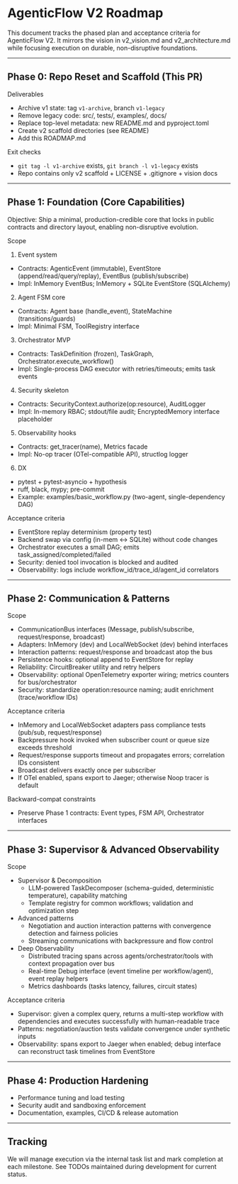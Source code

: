 # AgenticFlow V2 Roadmap

This document tracks the phased plan and acceptance criteria for AgenticFlow V2. It mirrors the vision in v2_vision.md and v2_architecture.md while focusing execution on durable, non-disruptive foundations.

---

## Phase 0: Repo Reset and Scaffold (This PR)

Deliverables
- Archive v1 state: tag `v1-archive`, branch `v1-legacy`
- Remove legacy code: src/, tests/, examples/, docs/
- Replace top-level metadata: new README.md and pyproject.toml
- Create v2 scaffold directories (see README)
- Add this ROADMAP.md

Exit checks
- `git tag -l v1-archive` exists, `git branch -l v1-legacy` exists
- Repo contains only v2 scaffold + LICENSE + .gitignore + vision docs

---

## Phase 1: Foundation (Core Capabilities)

Objective: Ship a minimal, production-credible core that locks in public contracts and directory layout, enabling non-disruptive evolution.

Scope
1) Event system
- Contracts: AgenticEvent (immutable), EventStore (append/read/query/replay), EventBus (publish/subscribe)
- Impl: InMemory EventBus; InMemory + SQLite EventStore (SQLAlchemy)

2) Agent FSM core
- Contracts: Agent base (handle_event), StateMachine (transitions/guards)
- Impl: Minimal FSM, ToolRegistry interface

3) Orchestrator MVP
- Contracts: TaskDefinition (frozen), TaskGraph, Orchestrator.execute_workflow()
- Impl: Single-process DAG executor with retries/timeouts; emits task events

4) Security skeleton
- Contracts: SecurityContext.authorize(op:resource), AuditLogger
- Impl: In-memory RBAC; stdout/file audit; EncryptedMemory interface placeholder

5) Observability hooks
- Contracts: get_tracer(name), Metrics facade
- Impl: No-op tracer (OTel-compatible API), structlog logger

6) DX
- pytest + pytest-asyncio + hypothesis
- ruff, black, mypy; pre-commit
- Example: examples/basic_workflow.py (two-agent, single-dependency DAG)

Acceptance criteria
- EventStore replay determinism (property test)
- Backend swap via config (in-mem <-> SQLite) without code changes
- Orchestrator executes a small DAG; emits task_assigned/completed/failed
- Security: denied tool invocation is blocked and audited
- Observability: logs include workflow_id/trace_id/agent_id correlators

---

## Phase 2: Communication & Patterns

Scope
- CommunicationBus interfaces (Message, publish/subscribe, request/response, broadcast)
- Adapters: InMemory (dev) and LocalWebSocket (dev) behind interfaces
- Interaction patterns: request/response and broadcast atop the bus
- Persistence hooks: optional append to EventStore for replay
- Reliability: CircuitBreaker utility and retry helpers
- Observability: optional OpenTelemetry exporter wiring; metrics counters for bus/orchestrator
- Security: standardize operation:resource naming; audit enrichment (trace/workflow IDs)

Acceptance criteria
- InMemory and LocalWebSocket adapters pass compliance tests (pub/sub, request/response)
- Backpressure hook invoked when subscriber count or queue size exceeds threshold
- Request/response supports timeout and propagates errors; correlation IDs consistent
- Broadcast delivers exactly once per subscriber
- If OTel enabled, spans export to Jaeger; otherwise Noop tracer is default

Backward-compat constraints
- Preserve Phase 1 contracts: Event types, FSM API, Orchestrator interfaces

---

## Phase 3: Supervisor & Advanced Observability

Scope
- Supervisor & Decomposition
  - LLM-powered TaskDecomposer (schema-guided, deterministic temperature), capability matching
  - Template registry for common workflows; validation and optimization step
- Advanced patterns
  - Negotiation and auction interaction patterns with convergence detection and fairness policies
  - Streaming communications with backpressure and flow control
- Deep Observability
  - Distributed tracing spans across agents/orchestrator/tools with context propagation over bus
  - Real-time Debug interface (event timeline per workflow/agent), event replay helpers
  - Metrics dashboards (tasks latency, failures, circuit states)

Acceptance criteria
- Supervisor: given a complex query, returns a multi-step workflow with dependencies and executes successfully with human-readable trace
- Patterns: negotiation/auction tests validate convergence under synthetic inputs
- Observability: spans export to Jaeger when enabled; debug interface can reconstruct task timelines from EventStore

---

## Phase 4: Production Hardening

- Performance tuning and load testing
- Security audit and sandboxing enforcement
- Documentation, examples, CI/CD & release automation

---

## Tracking

We will manage execution via the internal task list and mark completion at each milestone. See TODOs maintained during development for current status.
